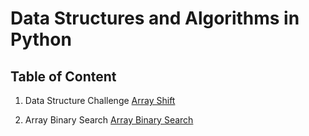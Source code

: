 # Data Structures and Algorithms in Python

## Table of Content
01. Data Structure Challenge [Array Shift](challenges/array_shift)

02. Array Binary Search [Array Binary Search](challenges/array_binary_search)
